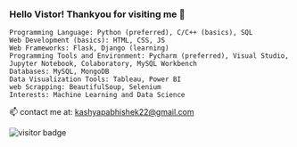 ### Hello Vistor! Thankyou for visiting me :pray:

    Programming Language: Python (preferred), C/C++ (basics), SQL
    Web Development (basics): HTML, CSS, JS
    Web Frameworks: Flask, Django (learning)
    Programming Tools and Environment: Pycharm (preferred), Visual Studio, Jupyter Notebook, Colaboratory, MySQL Workbench
    Databases: MySQL, MongoDB
    Data Visualization Tools: Tableau, Power BI
    web Scrapping: BeautifulSoup, Selenium
    Interests: Machine Learning and Data Science

📫 contact me at: kashyapabhishek22@gmail.com






![visitor badge](https://visitor-badge.laobi.icu/badge?page_id=abhikashyapr22)
<!--
**abhikashyapr22/abhikashyapr22** is a ✨ _special_ ✨ repository because its `README.md` (this file) appears on your GitHub profile.

Here are some ideas to get you started:

#📫 mail me at: kashyapabhishek22@gmail.com

- 🔭 I’m currently working on ...
- 🌱 I’m currently learning ...
- 👯 I’m looking to collaborate on ...
- 🤔 I’m looking for help with ...
- 💬 Ask me about ...
...
- 😄 Pronouns: ...
- ⚡ Fun fact: ...
-->
